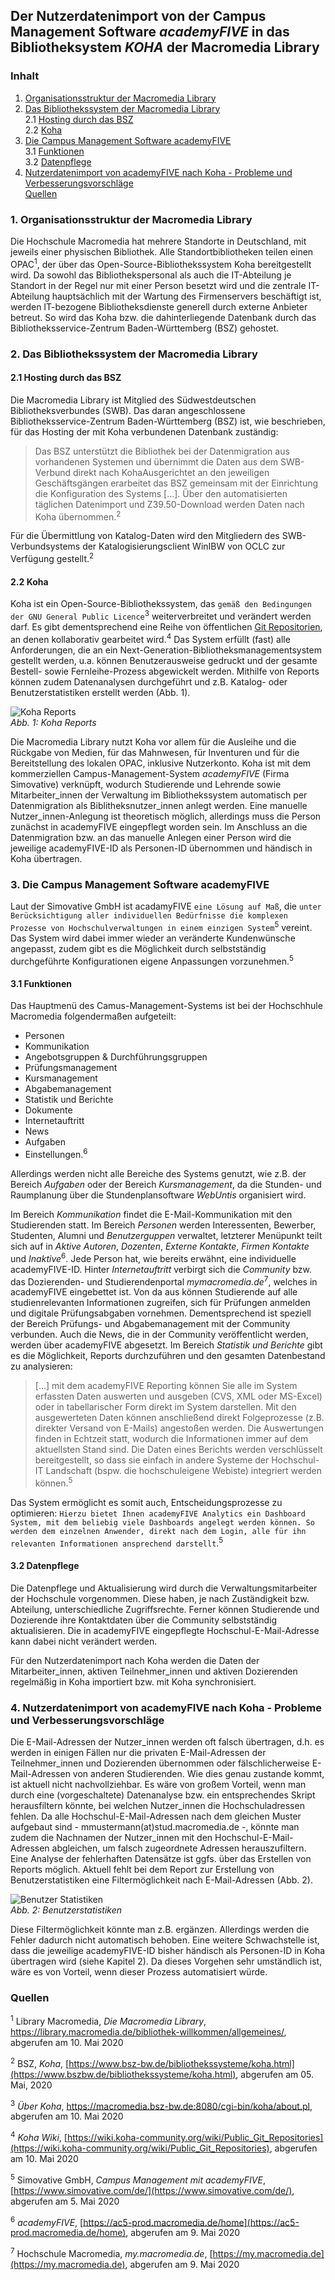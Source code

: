 ## Der Nutzerdatenimport von der Campus Management Software *academyFIVE* in das Bibliotheksystem *KOHA* der Macromedia Library

### Inhalt
1. [Organisationsstruktur der Macromedia Library](#macromedialibrary)  
2. [Das Bibliothekssystem der Macromedia Library](#Bibliothekssystem)  
    2.1 [Hosting durch das BSZ](#Hosting)    
    2.2 [Koha](#Koha)      
3. [Die Campus Management Software academyFIVE](#academyFIVE)     
    3.1 [Funktionen](#Funktionen)         
    3.2 [Datenpflege](#Datenpflege)     
4. [Nutzerdatenimport von academyFIVE nach Koha - Probleme und Verbesserungsvorschläge](#Nutzerdatenimport)   
[Quellen](#Quellen) 

### 1. Organisationsstruktur der Macromedia Library <a name="macromedialibrary" /></a>

Die Hochschule Macromedia hat mehrere Standorte in Deutschland, mit jeweils einer physischen Bibliothek. Alle Standortbibliotheken teilen einen OPAC<sup>1</sup>, der über das Open-Source-Bibliothekssystem Koha bereitgestellt wird. Da sowohl das Bibliothekspersonal als auch die IT-Abteilung je Standort in der Regel nur mit einer Person besetzt wird und die zentrale IT-Abteilung hauptsächlich mit der Wartung des Firmenservers beschäftigt ist, werden IT-bezogene Bibliotheksdienste generell durch externe Anbieter betreut. So wird das Koha bzw. die dahinterliegende Datenbank durch das Bibliotheksservice-Zentrum Baden-Württemberg (BSZ) gehostet. 
  
### 2. Das Bibliothekssystem der Macromedia Library <a name="Bibliothekssystem" /></a>

#### 2.1 Hosting durch das BSZ <a name="Hosting" /></a>

Die Macromedia Library ist Mitglied des Südwestdeutschen Bibliotheksverbundes (SWB). Das daran angeschlossene Bibliotheksservice-Zentrum Baden-Württemberg (BSZ) ist, wie beschrieben, für das Hosting der mit Koha verbundenen Datenbank zuständig: 

> Das BSZ unterstützt die Bibliothek bei der Datenmigration aus vorhandenen 
> Systemen und übernimmt die Daten aus dem SWB-Verbund direkt nach
> KohaAusgerichtet an den jeweiligen Geschäftsgängen erarbeitet das BSZ 
> gemeinsam mit der Einrichtung die Konfiguration des Systems [...]. Über den
> automatisierten täglichen Datenimport und Z39.50-Download werden Daten nach
> Koha übernommen.<sup>2</sup>  

Für die Übermittlung von Katalog-Daten wird den Mitgliedern des SWB-Verbundsystems der Katalogisierungsclient WinIBW von OCLC zur Verfügung gestellt.<sup>2</sup>   
   
#### 2.2 Koha <a name="Koha" /></a>

Koha ist ein Open-Source-Bibliothekssystem, das `gemäß den Bedingungen der GNU General Public Licence`<sup>3</sup> weiterverbreitet und verändert werden darf. Es gibt dementsprechend eine Reihe von öffentlichen [Git Repositorien](http://git.koha-community.org/gitweb/), an denen kollaborativ gearbeitet wird.<sup>4</sup> Das System erfüllt (fast) alle Anforderungen, die an ein Next-Generation-Bibliotheksmanagementsystem gestellt werden, u.a. können Benutzerausweise gedruckt und der gesamte Bestell- sowie Fernleihe-Prozess abgewickelt werden. Mithilfe von Reports können zudem Datenanalysen durchgeführt und z.B. Katalog- oder Benutzerstatistiken erstellt werden (Abb. 1).  

![Koha Reports](https://github.com/BLelgemann/malis_aufgabe-T9-1/blob/master/koha_reports.jpg)  
*Abb. 1: Koha Reports*

Die Macromedia Library nutzt Koha vor allem für die Ausleihe und die Rückgabe von Medien, für das Mahnwesen, für Inventuren und für die Bereitstellung des lokalen OPAC, inklusive Nutzerkonto. Koha ist mit dem kommerziellen Campus-Management-System *academyFIVE* (Firma Simovative) verknüpft, wodurch Studierende und Lehrende sowie Mitarbeiter_innen der Verwaltung im Bibliothekssystem automatisch per Datenmigration als Biblitheksnutzer_innen anlegt werden. Eine manuelle Nutzer_innen-Anlegung ist theoretisch möglich, allerdings muss die Person zunächst in academyFIVE eingepflegt worden sein. Im Anschluss an die Datenmigration bzw. an das manuelle Anlegen einer Person wird die jeweilige academyFIVE-ID als Personen-ID übernommen und händisch in Koha übertragen.

### 3. Die Campus Management Software academyFIVE <a name="academyFIVE" /></a>

Laut der Simovative GmbH ist acadamyFIVE `eine Lösung auf Maß`, die `unter Berücksichtigung aller individuellen Bedürfnisse die komplexen Prozesse von Hochschulverwaltungen in einem einzigen System`<sup>5</sup>  vereint.
Das System wird dabei immer wieder an veränderte Kundenwünsche angepasst, zudem gibt es die Möglichkeit durch selbstständig durchgeführte Konfigurationen eigene Anpassungen vorzunehmen.<sup>5</sup>

#### 3.1 Funktionen <a name="Funktionen"></a>
   
Das Hauptmenü des Camus-Management-Systems ist bei der Hochschhule Macromedia folgendermaßen aufgeteilt:
- Personen
- Kommunikation
- Angebotsgruppen & Durchführungsgruppen
- Prüfungsmanagement
- Kursmanagement
- Abgabemanagement
- Statistik und Berichte
- Dokumente
- Internetauftritt
- News
- Aufgaben
- Einstellungen.<sup>6</sup>
        
Allerdings werden nicht alle Bereiche des Systems genutzt, wie z.B. der Bereich *Aufgaben* oder der Bereich *Kursmanagement*, da die Stunden- und Raumplanung über die Stundenplansoftware *WebUntis* organisiert wird. 

Im Bereich *Kommunikation* findet die E-Mail-Kommunikation mit den Studierenden statt. Im Bereich *Personen* werden Interessenten, Bewerber, Studenten, Alumni und *Benutzerguppen* verwaltet, letzterer Menüpunkt teilt sich auf in *Aktive Autoren*, *Dozenten*, *Externe Kontakte*, *Firmen Kontakte* und *Inaktive*<sup>6</sup>. Jede Person hat, wie bereits erwähnt, eine individuelle academyFIVE-ID. Hinter *Internetauftritt* verbirgt sich die *Community* bzw. das Dozierenden- und Studierendenportal *mymacromedia.de*<sup>7</sup>, welches in academyFIVE eingebettet ist. Von da aus können Studierende auf alle studienrelevanten Informationen zugreifen, sich für Prüfungen anmelden und digitale Prüfungsabgaben vornehmen. Dementsprechend ist speziell der Bereich Prüfungs- und Abgabemanagement mit der Community verbunden. Auch die News, die in der Community veröffentlicht werden, werden über academyFIVE abgesetzt. Im Bereich *Statistik und Berichte* gibt es die Möglichkeit, Reports durchzuführen und den gesamten Datenbestand zu analysieren:

> [...] mit dem academyFIVE Reporting können Sie alle im System erfassten Daten 
> auswerten und ausgeben (CVS, XML oder MS-Excel) oder in tabellarischer Form 
> direkt im System darstellen. Mit den ausgewerteten Daten können anschließend 
> direkt Folgeprozesse (z.B. direkter Versand von E-Mails) angestoßen werden.
> Die Auswertungen finden in Echtzeit statt, wodurch die Informationen immer auf 
> dem aktuellsten Stand sind. Die Daten eines Berichts werden verschlüsselt
> bereitgestellt, so dass  sie einfach in andere Systeme der Hochschul-IT
> Landschaft (bspw. die hochschuleigene Webiste) integriert werden können.<sup>5</sup> 

Das System ermöglicht es somit auch, Entscheidungsprozesse zu optimieren: `Hierzu bietet Ihnen academyFIVE Analytics ein Dashboard System, mit dem beliebig viele Dashboards angelegt werden können. So werden dem einzelnen Anwender, direkt nach dem Login, alle für ihn relevanten Informationen ansprechend darstellt`.<sup>5</sup> 
   
#### 3.2 Datenpflege <a name="Datenpflege" /></a>

Die Datenpflege und Aktualisierung wird durch die Verwaltungsmitarbeiter der Hochschule vorgenommen. Diese haben, je nach Zuständigkeit bzw. Abteilung, unterschiedliche Zugriffsrechte. Ferner können Studierende und Dozierende ihre Kontaktdaten über die Community selbstständig aktualisieren. Die in academyFIVE eingepflegte Hochschul-E-Mail-Adresse kann dabei nicht verändert werden.

Für den Nutzerdatenimport nach Koha werden die Daten der Mitarbeiter_innen, aktiven Teilnehmer_innen und aktiven Dozierenden regelmäßig in Koha importiert bzw. mit Koha synchronisiert.
<a name="Nutzerdatenimport" /></a>
### 4. Nutzerdatenimport von academyFIVE nach Koha - Probleme und Verbesserungsvorschläge 

Die E-Mail-Adressen der Nutzer_innen werden oft falsch übertragen, d.h. es werden in einigen Fällen nur die privaten E-Mail-Adressen der Teilnehmer_innen und Dozierenden übernommen oder fälschlicherweise E-Mail-Adressen von anderen Studierenden. Wie dies genau zustande kommt, ist aktuell nicht nachvollziehbar. Es wäre von großem Vorteil, wenn man durch eine (vorgeschaltete) Datenanalyse bzw. ein entsprechendes Skript herausfiltern könnte, bei welchen Nutzer_innen die Hochschuladressen fehlen. Da alle Hochschul-E-Mail-Adressen nach dem gleichen Muster aufgebaut sind - mmustermann(at)stud.macromedia.de -, könnte man zudem die Nachnamen der Nutzer_innen mit den Hochschul-E-Mail-Adressen abgleichen, um falsch zugeordnete Adressen herauszufiltern. Eine Analyse der fehlerhaften Datensätze ist ggfs. über das Erstellen von Reports möglich. Aktuell fehlt bei dem Report zur Erstellung von Benutzerstatistiken  eine Filtermöglichkeit nach E-Mail-Adressen (Abb. 2). 

![Benutzer Statistiken](https://github.com/BLelgemann/malis_aufgabe-T9-1/blob/master/koha_benutzerstatistik.jpg)  
*Abb. 2: Benutzerstatistiken*

Diese Filtermöglichkeit könnte man z.B. ergänzen. Allerdings werden die Fehler dadurch nicht automatisch behoben. 
Eine weitere Schwachstelle ist, dass die jeweilige academyFIVE-ID bisher händisch als Personen-ID in Koha übertragen wird (siehe Kapitel 2). Da dieses Vorgehen sehr umständlich ist, wäre es von Vorteil, wenn dieser Prozess automatisiert würde. 

### Quellen <a name="Quellen" /></a>

<sup>1</sup> Library Macromedia, _Die Macromedia Library_, https://library.macromedia.de/bibliothek-willkommen/allgemeines/, abgerufen am 10. Mai 2020

<sup>2</sup> BSZ, _Koha_, [https://www.bsz-bw.de/bibliothekssysteme/koha.html](https://www.bszbw.de/bibliothekssysteme/koha.html), abgerufen am 05. Mai, 2020

<sup>3</sup> _Über Koha_, https://macromedia.bsz-bw.de:8080/cgi-bin/koha/about.pl, abgerufen am 10. Mai 2020

<sup>4</sup> _Koha Wiki_, [https://wiki.koha-community.org/wiki/Public_Git_Repositories](https://wiki.koha-community.org/wiki/Public_Git_Repositories), abgerufen am 10. Mai 2020

<sup>5</sup> Simovative GmbH, _Campus Management mit academyFIVE_, [https://www.simovative.com/de/](https://www.simovative.com/de/), abgerufen am 5. Mai 2020 

<sup>6</sup> _academyFIVE_, [https://ac5-prod.macromedia.de/home](https://ac5-prod.macromedia.de/home), abgerufen am 9. Mai 2020

<sup>7</sup> Hochschule Macromedia, _my.macromedia.de_, [https://my.macromedia.de](https://my.macromedia.de), abgerufen am 9. Mai 2020 

